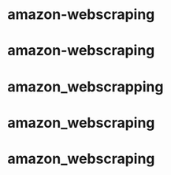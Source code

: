 # amazon-webscraping
# amazon-webscraping
# amazon_webscrapping
# amazon_webscraping
# amazon_webscraping
